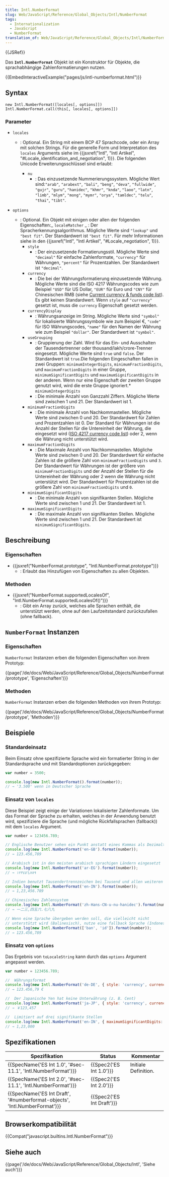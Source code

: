 ```yaml
---
title: Intl.NumberFormat
slug: Web/JavaScript/Reference/Global_Objects/Intl/NumberFormat
tags:
  - Internationalization
  - JavaScript
  - NumberFormat
translation_of: Web/JavaScript/Reference/Global_Objects/Intl/NumberFormat
---
```

{{JSRef}}

Das **`Intl.NumberFormat`** Objekt ist ein Konstruktor für Objekte, die sprachabhängige Zahlenformatierungen nutzen.

{{EmbedInteractiveExample("pages/js/intl-numberformat.html")}}

## Syntax

    new Intl.NumberFormat([locales[, options]])
    Intl.NumberFormat.call(this[, locales[, options]])

### Parameter

- `locales`

  - : Optional. Ein String mit einem BCP 47 Sprachcode, oder ein Array mit solchen Strings. Für die generelle Form und Interpretation des `locales` Arguments siehe im {{jsxref("Intl", "Intl Artikel", "#Locale_identification_and_negotiation", 1)}}. Die folgenden Unicode Erweiterungsschlüssel sind erlaubt:

    - `nu`
      - : Das einzusetzende Nummerierungssystem. Mögliche Wert sind:`"arab"`, `"arabext"`, `"bali"`, `"beng"`, `"deva"`, `"fullwide"`, `"gujr"`, `"guru"`, `"hanidec"`, `"khmr"`, `"knda"`, `"laoo"`, `"latn"`, `"limb"`, `"mlym"`, `"mong"`, `"mymr"`, `"orya"`, `"tamldec"`, `"telu"`, `"thai"`, `"tibt"`.

- `options`
  - : Optional. Ein Objekt mit einigen oder allen der folgenden Eigenschaften:_ `localeMatcher`
    _ : Der Spracherkennungsalgorithmus. Mögliche Werte sind `"lookup"` und `"best fit"`. Der Standardwert ist `"best fit"`. Für mehr Informationen siehe in den {{jsxref("Intl", "Intl Artikel", "#Locale_negotiation", 1)}}.
    - `style`
      - : Der einzusetzende Formatierungsstil. Mögliche Werte sind `"decimal"` für einfache Zahlenformate, `"currency"` für Währungen, `"percent"` für Prozentzahlen. Der Standardwert ist `"decimal"`.
    - `currency`
      - : Die bei der Währungsformatierung einzusetzende Währung. Mögliche Werte sind die ISO 4217 Währungscodes wie zum Beispiel `"USD"` für US Dollar, `"EUR"` für Euro und `"CNY"` für Chinesischen RMB (siehe [Current currency & funds code list](http://www.currency-iso.org/en/home/tables/table-a1.html)). Es gibt keinen Standardwert. Wenn `style` auf `"currency"` gesetzt ist, muss die `currency` Eigenschaft gesetzt werden.
    - `currencyDisplay`
      - : Währungsanzeige im String. Mögliche Werte sind `"symbol"` für lokalisierte Währungssymbole wie zum Beispiel €, `"code"` für ISO Währungscodes, `"name"` für den Namen der Währung wie zum Beispiel `"dollar"`. Der Standardwert ist `"symbol"`.
    - `useGrouping`
      - : Gruppierung der Zahl. Wird für das Ein- und Ausschalten der Tausendertrenner oder thousand/lakh/crore-Trenner eingesetzt. Mögliche Werte sind `true` und `false`. Der Standardwert ist `true`.Die folgenden Eingeschaften fallen in zwei Gruppen: `minimumIntegerDigits`, `minimumFractionDigits`, und `maximumFractionDigits` in einer Gruppe, `minimumSignificantDigits` und `maximumSignificantDigits` in der anderen. Wenn nur eine Eigenschaft der zweiten Gruppe genutzt wird, wird die erste Gruppe ignoriert.\* `minimumIntegerDigits`
      - : Die minimale Anzahl von Ganzzahl Ziffern. Mögliche Werte sind zwischen 1 und 21. Der Standardwert ist 1.
    - `minimumFractionDigits`
      - : Die minimale Anzahl von Nachkommastellen. Mögliche Werte sind zwischen 0 und 20. Der Standardwert für Zahlen und Prozentzahlen ist 0. Der Standard für Währungen ist die Anzahl der Stellen für die Untereinheit der Währung, die eingesetzt wird ([ISO 4217 currency code list](http://www.currency-iso.org/en/home/tables/table-a1.html)) oder 2, wenn die Währung nicht unterstützt wird.
    - `maximumFractionDigits`
      - : Die Maximale Anzahl von Nachkommastellen. Mögliche Werte sind zwischen 0 und 20. Der Standardwert für einfache Zahlen ist die größere Zahl von `minimumFractionDigits` und `3`. Der Standardwert für Währungen ist der größere von `minimumFractionDigits` und der Anzahl der Stellen für die Untereinheit der Währung oder 2 wenn die Währung nicht unterstützt wird. Der Standardwert für Prozentzahlen ist die größere Zahl von `minimumFractionDigits` und `0`.
    - `minimumSignificantDigits`
      - : Die minimale Anzahl von signifikanten Stellen. Mögliche Werte sind zwischen 1 und 21. Der Standardwert ist 1.
    - `maximumSignificantDigits`
      - : Die maximale Anzahl von signifikanten Stellen. Mögliche Werte sind zwischen 1 und 21. Der Standardwert ist `minimumSignificantDigits`.

## Beschreibung

### Eigenschaften

- {{jsxref("NumberFormat.prototype", "Intl.NumberFormat.prototype")}}
  - : Erlaubt das Hinzufügen von Eigenschaften zu allen Objekten.

### Methoden

- {{jsxref("NumberFormat.supportedLocalesOf", "Intl.NumberFormat.supportedLocalesOf()")}}
  - : Gibt ein Array zurück, welches alle Sprachen enthält, die unterstützt werden, ohne auf den Laufzeitstandard zurückzufallen (ohne fallback).

## `NumberFormat` Instanzen

### Eigenschaften

`NumberFormat` Instanzen erben die folgenden Eigenschaften von ihrem Prototyp:

{{page('/de/docs/Web/JavaScript/Reference/Global_Objects/NumberFormat/prototype', 'Eigenschaften')}}

### Methoden

`NumberFormat` Instanzen erben die folgenden Methoden von ihrem Prototyp:

{{page('/de/docs/Web/JavaScript/Reference/Global_Objects/NumberFormat/prototype', 'Methoden')}}

## Beispiele

### Standardeinsatz

Beim Einsatz ohne spezifizierte Sprache wird ein formatierter String in der Standardsprache und mit Standardoptionen zurückgegeben:

```js
var number = 3500;

console.log(new Intl.NumberFormat().format(number));
// → '3.500' wenn in Deutscher Sprache
```

### Einsatz von `locales`

Diese Beispiel zeigt einige der Variationen lokalisierter Zahlenformate. Um das Format der Sprache zu erhalten, welches in der Anwendung benutzt wird, spezifiziere die Sprache (und mögliche Rückfallsprachen (fallback)) mit dem `locales` Argument.

```js
var number = 123456.789;

// Englische Benutzer sehen ein Punkt anstatt eines Kommas als Dezimaltrenner
console.log(new Intl.NumberFormat('en-GB').format(number));
// → 123.456,789

// Arabisch ist in den meisten arabisch sprachigen Ländern eingesetzt
console.log(new Intl.NumberFormat('ar-EG').format(number));
// → ١٢٣٤٥٦٫٧٨٩

// Indien benutzt Tausendertrennzeichen bei Tausend und allen weiteren zwei Stellen
console.log(new Intl.NumberFormat('en-IN').format(number));
// → 1,23,456.789

// Chinesisches Zahlensystem
console.log(new Intl.NumberFormat('zh-Hans-CN-u-nu-hanidec').format(number));
// → 一二三,四五六.七八九

// Wenn eine Sprache übergeben werden soll, die vielleicht nicht
// unterstützt wird (Balinesisch), nutze eine fallback Sprache (Indonesisch)
console.log(new Intl.NumberFormat(['ban', 'id']).format(number));
// → 123.456,789
```

### Einsatz von `options`

Das Ergebnis von `toLocaleString` kann durch das `options` Argument angepasst werden.

```js
var number = 123456.789;

//  Währungsformat
console.log(new Intl.NumberFormat('de-DE', { style: 'currency', currency: 'EUR' }).format(number));
// → 123.456,79 €

//  Der Japanische Yen hat keine Unterwährung (z. B. Cent)
console.log(new Intl.NumberFormat('ja-JP', { style: 'currency', currency: 'JPY' }).format(number));
// → ￥123,457

//  Limitiert auf drei signifikante Stellen
console.log(new Intl.NumberFormat('en-IN', { maximumSignificantDigits: 3 }).format(number));
// → 1,23,000
```

## Spezifikationen

| Spezifikation                                                                                        | Status                           | Kommentar            |
| ---------------------------------------------------------------------------------------------------- | -------------------------------- | -------------------- |
| {{SpecName('ES Int 1.0', '#sec-11.1', 'Intl.NumberFormat')}}                     | {{Spec2('ES Int 1.0')}} | Initiale Definition. |
| {{SpecName('ES Int 2.0', '#sec-11.1', 'Intl.NumberFormat')}}                     | {{Spec2('ES Int 2.0')}} |                      |
| {{SpecName('ES Int Draft', '#numberformat-objects', 'Intl.NumberFormat')}} | {{Spec2('ES Int Draft')}} |                      |

## Browserkompatibilität

{{Compat("javascript.builtins.Intl.NumberFormat")}}

## Siehe auch

{{page('/de/docs/Web/JavaScript/Reference/Global_Objects/Intl', 'Siehe auch')}}

